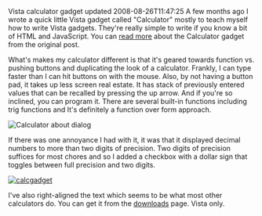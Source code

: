 Vista calculator gadget updated
2008-08-26T11:47:25
A few months ago I wrote a quick little Vista gadget called "Calculator" mostly to teach myself how to write Vista gadgets. They're really simple to write if you know a bit of HTML and JavaScript. You can [read more](/blog/post/2008/06/02/calculator-sidebar-gadget-released) about the Calculator gadget from the original post.

What's makes my calculator different is that it's geared towards function vs. pushing buttons and duplicating the look of a calculator. Frankly, I can type faster than I can hit buttons on with the mouse. Also, by not having a button pad, it takes up less screen real estate. It has stack of previously entered values that can be recalled by pressing the up arrow. And if you're so inclined, you can program it. There are several built-in functions including trig functions and It's definitely a function over form approach. 

![Calculator about dialog](http://mike-ward.net/content/images/blog/Vistacalculatorgadgetupdated_11DE3/image.png)

If there was one annoyance I had with it, it was that it displayed decimal numbers to more than two digits of precision. Two digits of precision suffices for most chores and so I added a checkbox with a dollar sign that toggles between full precision and two digits.

[![calcgadget](http://mike-ward.net/content/images/blog/Vistacalculatorgadgetupdated_11DE3/calcgadget_thumb.png)](http://mike-ward.net/content/images/blog/Vistacalculatorgadgetupdated_11DE3/calcgadget.png)

I've also right-aligned the text which seems to be what most other calculators do. You can get it from the [downloads](http://mike-ward.net/downloads) page. Vista only.
